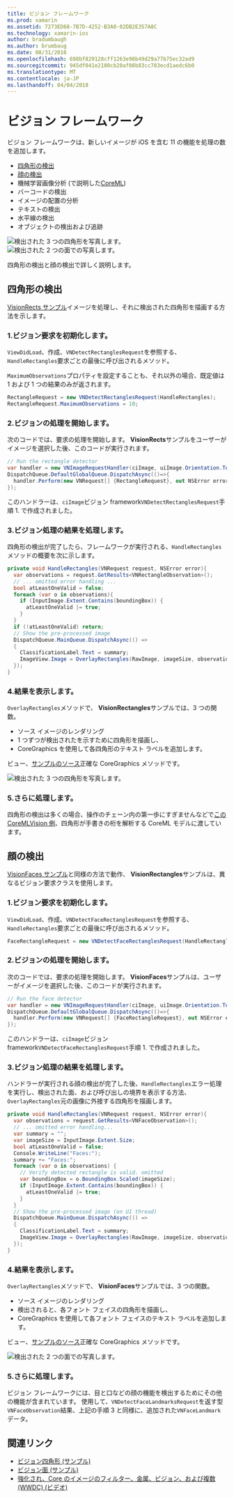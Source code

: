 ```yaml
---
title: ビジョン フレームワーク
ms.prod: xamarin
ms.assetid: 7273ED68-7B7D-4252-B3A0-02DB2E357A8C
ms.technology: xamarin-ios
author: bradumbaugh
ms.author: brumbaug
ms.date: 08/31/2016
ms.openlocfilehash: 698bf829128cff1263e98b49d29a77b75ec32ad9
ms.sourcegitcommit: 945df041e2180cb20af08b83cc703ecd1aedc6b0
ms.translationtype: MT
ms.contentlocale: ja-JP
ms.lasthandoff: 04/04/2018
---
```

# <a name="vision-framework"></a>ビジョン フレームワーク

ビジョン フレームワークは、新しいイメージが iOS を含む 11 の機能を処理の数を追加します。

- [四角形の検出](#rectangles)
- [顔の検出](#faces)
- 機械学習画像分析 (で説明した[CoreML](~/ios/platform/introduction-to-ios11/coreml.md))
- バーコードの検出
- イメージの配置の分析
- テキストの検出
- 水平線の検出
- オブジェクトの検出および追跡

![検出された 3 つの四角形を写真します。](vision-images/found-rectangles-tiny.png) ![検出された 2 つの面での写真します。](vision-images/xamarin-home-faces-tiny.png)

四角形の検出と顔の検出で詳しく説明します。

<a name="rectangles" />

## <a name="rectangle-detection"></a>四角形の検出

[VisionRects サンプル](https://developer.xamarin.com/samples/monotouch/ios11/VisionRectangles/)イメージを処理し、それに検出された四角形を描画する方法を示します。

### <a name="1-initialize-the-vision-request"></a>1.ビジョン要求を初期化します。

`ViewDidLoad`、作成、`VNDetectRectanglesRequest`を参照する、`HandleRectangles`要求ごとの最後に呼び出されるメソッド。

`MaximumObservations`プロパティを設定することも、それ以外の場合、既定値は 1 および 1 つの結果のみが返されます。

```csharp
RectangleRequest = new VNDetectRectanglesRequest(HandleRectangles);
RectangleRequest.MaximumObservations = 10;
```

### <a name="2-start-the-vision-processing"></a>2.ビジョンの処理を開始します。

次のコードでは、要求の処理を開始します。 **VisionRects**サンプルをユーザーがイメージを選択した後、このコードが実行されます。

```csharp
// Run the rectangle detector
var handler = new VNImageRequestHandler(ciImage, uiImage.Orientation.ToCGImagePropertyOrientation(), new VNImageOptions());
DispatchQueue.DefaultGlobalQueue.DispatchAsync(()=>{
  handler.Perform(new VNRequest[] {RectangleRequest}, out NSError error);
});
```

このハンドラーは、`ciImage`ビジョン framework`VNDetectRectanglesRequest`手順 1. で作成されました。

### <a name="3-handle-the-results-of-vision-processing"></a>3.ビジョン処理の結果を処理します。

四角形の検出が完了したら、フレームワークが実行される、`HandleRectangles`メソッドの概要を次に示します。

```csharp
private void HandleRectangles(VNRequest request, NSError error){
  var observations = request.GetResults<VNRectangleObservation>();
  // ... omitted error handling ...
  bool atLeastOneValid = false;
  foreach (var o in observations){
    if (InputImage.Extent.Contains(boundingBox)) {
      atLeastOneValid |= true;
    }
  }
  if (!atLeastOneValid) return;
  // Show the pre-processed image
  DispatchQueue.MainQueue.DispatchAsync(() =>
  {
    ClassificationLabel.Text = summary;
    ImageView.Image = OverlayRectangles(RawImage, imageSize, observations);
  });
}
```

### <a name="4-display-the-results"></a>4.結果を表示します。

`OverlayRectangles`メソッドで、 **VisionRectangles**サンプルでは、3 つの関数。

- ソース イメージのレンダリング
- 1 つずつが検出されたを示すために四角形を描画し、
- CoreGraphics を使用して各四角形のテキスト ラベルを追加します。

ビュー、[サンプルのソース](https://developer.xamarin.com/samples/monotouch/ios11/VisionRectangles/)正確な CoreGraphics メソッドです。

![検出された 3 つの四角形を写真します。](vision-images/found-rectangles-phone-sml.png)

### <a name="5-further-processing"></a>5.さらに処理します。

四角形の検出は多くの場合、操作のチェーン内の第一歩にすぎませんなどで[この CoreMLVision 例](~/ios/platform/introduction-to-ios11/coreml.md#coremlvision)、四角形が手書きの桁を解析する CoreML モデルに渡しています。


<a name="faces" />

## <a name="face-detection"></a>顔の検出

[VisionFaces サンプル](https://developer.xamarin.com/samples/monotouch/ios11/VisionFaces/)と同様の方法で動作、 **VisionRectangles**サンプルは、異なるビジョン要求クラスを使用します。

### <a name="1-initialize-the-vision-request"></a>1.ビジョン要求を初期化します。

`ViewDidLoad`、作成、`VNDetectFaceRectanglesRequest`を参照する、`HandleRectangles`要求ごとの最後に呼び出されるメソッド。

```csharp
FaceRectangleRequest = new VNDetectFaceRectanglesRequest(HandleRectangles);
```

### <a name="2-start-the-vision-processing"></a>2.ビジョンの処理を開始します。

次のコードでは、要求の処理を開始します。 **VisionFaces**サンプルは、ユーザーがイメージを選択した後、このコードが実行されます。

```csharp
// Run the face detector
var handler = new VNImageRequestHandler(ciImage, uiImage.Orientation.ToCGImagePropertyOrientation(), new VNImageOptions());
DispatchQueue.DefaultGlobalQueue.DispatchAsync(()=>{
  handler.Perform(new VNRequest[] {FaceRectangleRequest}, out NSError error);
});
```

このハンドラーは、`ciImage`ビジョン framework`VNDetectFaceRectanglesRequest`手順 1. で作成されました。

### <a name="3-handle-the-results-of-vision-processing"></a>3.ビジョン処理の結果を処理します。

ハンドラーが実行される顔の検出が完了した後、`HandleRectangles`エラー処理を実行し、検出された面、および呼び出しの境界を表示する方法、`OverlayRectangles`元の画像に外接する四角形を描画します。

```csharp
private void HandleRectangles(VNRequest request, NSError error){
  var observations = request.GetResults<VNFaceObservation>();
  // ... omitted error handling...
  var summary = "";
  var imageSize = InputImage.Extent.Size;
  bool atLeastOneValid = false;
  Console.WriteLine("Faces:");
  summary += "Faces:";
  foreach (var o in observations) {
    // Verify detected rectangle is valid. omitted
    var boundingBox = o.BoundingBox.Scaled(imageSize);
    if (InputImage.Extent.Contains(boundingBox)) {
      atLeastOneValid |= true;
    }
  }
  // Show the pre-processed image (on UI thread)
  DispatchQueue.MainQueue.DispatchAsync(() =>
  {
    ClassificationLabel.Text = summary;
    ImageView.Image = OverlayRectangles(RawImage, imageSize, observations);
  });
}
```

### <a name="4-display-the-results"></a>4.結果を表示します。

`OverlayRectangles`メソッドで、 **VisionFaces**サンプルでは、3 つの関数。

- ソース イメージのレンダリング
- 検出されると、各フォント フェイスの四角形を描画し、
- CoreGraphics を使用して各フォント フェイスのテキスト ラベルを追加します。

ビュー、[サンプルのソース](https://developer.xamarin.com/samples/monotouch/ios11/VisionFaces/)正確な CoreGraphics メソッドです。

![検出された 2 つの面での写真します。](vision-images/found-faces-phone-sml.png)

### <a name="5-further-processing"></a>5.さらに処理します。

ビジョン フレームワークには、目と口などの顔の機能を検出するためにその他の機能が含まれています。 使用して、`VNDetectFaceLandmarksRequest`を返す型`VNFaceObservation`結果、上記の手順 3 と同様に、追加された`VNFaceLandmark`データ。


## <a name="related-links"></a>関連リンク

- [ビジョン四角形 (サンプル)](https://developer.xamarin.com/samples/monotouch/ios11/VisionRectangles/)
- [ビジョン面 (サンプル)](https://developer.xamarin.com/samples/monotouch/ios11/VisionFaces/)
- [強化され、Core のイメージのフィルター、金属、ビジョン、および複数 (WWDC) (ビデオ)](https://developer.apple.com/videos/play/wwdc2017/510/)
